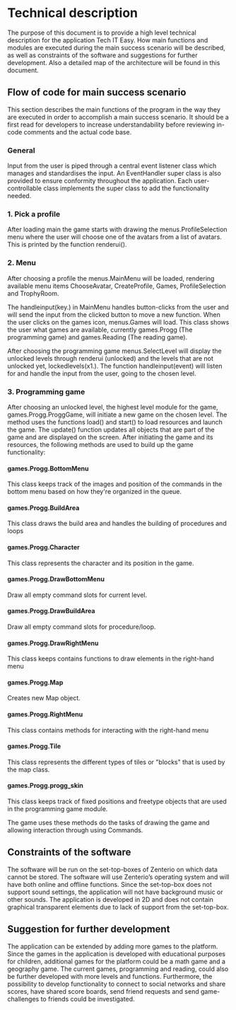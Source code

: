 # Technical description
The purpose of this document is to provide a high level technical description for the application Tech IT Easy. How main functions and modules are executed during the main success scenario will be described, as well as constraints of the software and suggestions for further development. Also a detailed map of the architecture will be found in this document.

## Flow of code for main success scenario
This section describes the main functions of the program in the way they are executed in order to accomplish a main success scenario. It should be a first read for developers to increase understandability before reviewing in-code comments and the actual code base.

### General
Input from the user is piped through a central event listener class which manages and standardises the input. An EventHandler super class is also provided to ensure conformity throughout the application. Each user-controllable class implements the super class to add the functionality needed.

### 1. Pick a profile
After loading main the game starts with drawing the menus.ProfileSelection menu where the user will choose one of the avatars from a list of avatars. This is printed by the function renderui().

### 2. Menu
After choosing a profile the menus.MainMenu will be loaded, rendering available menu items ChooseAvatar, CreateProfile, Games, ProfileSelection and TrophyRoom.

The handleinput(key.) in MainMenu handles button-clicks from the user and will send the input from the clicked button to move a new function. When the user clicks on the games icon, menus.Games will load. This class shows the user what games are available, currently games.Progg (The programming game) and games.Reading (The reading game).

After choosing the programming game menus.SelectLevel will display the unlocked levels through renderui (unlocked) and the levels that are not unlocked yet, lockedlevels(x1.). The function handleinput(event) will listen for and handle the input from the user, going to the chosen level.

### 3. Programming game
After choosing an unlocked level, the highest level module for the game, games.Progg.ProggGame, will initiate a new game on the chosen level. The method uses the functions load() and start() to load resources and launch the game. The update() function updates all objects that are part of the game and are displayed on the screen. After initiating the game and its resources, the following methods are used to build up the game functionality:


#### games.Progg.BottomMenu
This class keeps track of the images and position of the commands in the bottom menu based on how they're organized in the queue.

#### games.Progg.BuildArea
This class draws the build area and handles the building of procedures and loops

#### games.Progg.Character
This class represents the character and its position in the game.

#### games.Progg.DrawBottomMenu
Draw all empty command slots for current level.

#### games.Progg.DrawBuildArea
Draw all empty command slots for procedure/loop.

#### games.Progg.DrawRightMenu
This class keeps contains functions to draw elements in the right-hand menu

#### games.Progg.Map
Creates new Map object.

#### games.Progg.RightMenu
This class contains methods for interacting with the right-hand menu

#### games.Progg.Tile
This class represents the different types of tiles or "blocks" that is used by the map class.

#### games.Progg.progg_skin
This class keeps track of fixed positions and freetype objects that are used in the programming game module.


The game uses these methods do the tasks of drawing the game and allowing interaction through using Commands.

## Constraints of the software
The software will be run on the set-top-boxes of Zenterio on which data cannot be stored. The software will use Zenterio’s operating system and will have both online and offline functions. Since the set-top-box does not support sound settings, the application will not have background music or other sounds. The application is developed in 2D and does not contain graphical transparent elements due to lack of support from the set-top-box.

## Suggestion for further development
The application can be extended by adding more games to the platform. Since the games in the application is developed with educational purposes for children, additional games for the platform could be a math game and a geography game. The current games, programming and reading, could also be further developed with more levels and functions. Furthermore, the possibility to develop functionality to connect to social networks and share scores, have shared score boards, send friend requests and send game-challenges to friends could be investigated.
